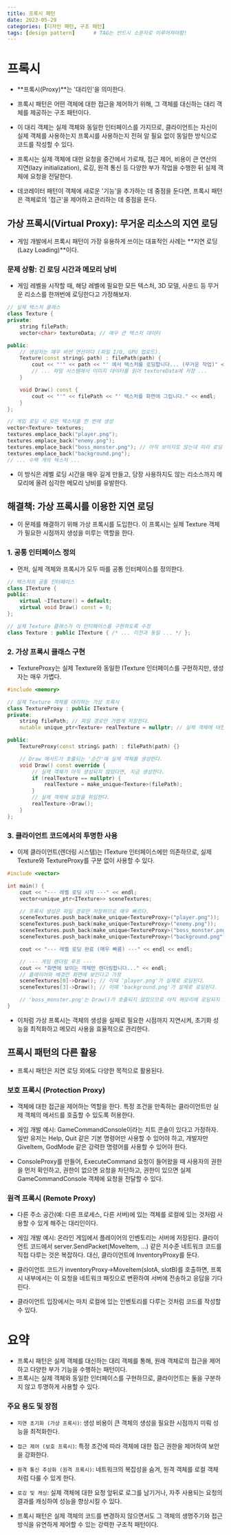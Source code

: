 ```yaml
---
title: 프록시 패턴
date: 2023-05-29
categories: [디자인 패턴, 구조 패턴]
tags: [design pattern]		# TAG는 반드시 소문자로 이루어져야함!
---
```


# 프록시

* **프록시(Proxy)**는 '대리인'을 의미한다.
* 프록시 패턴은 어떤 객체에 대한 접근을 제어하기 위해, 그 객체를 대신하는 대리 객체를 제공하는 구조 패턴이다.
* 이 대리 객체는 실제 객체와 동일한 인터페이스를 가지므로, 클라이언트는 자신이 실제 객체를 사용하는지 프록시를 사용하는지 전혀 알 필요 없이 동일한 방식으로 코드를 작성할 수 있다.

* 프록시는 실제 객체에 대한 요청을 중간에서 가로채, 접근 제어, 비용이 큰 연산의 지연(lazy initialization), 로깅, 원격 통신 등 다양한 부가 작업을 수행한 뒤 실제 객체에 요청을 전달한다.
* 데코레이터 패턴이 객체에 새로운 '기능'을 추가하는 데 중점을 둔다면, 프록시 패턴은 객체로의 '접근'을 제어하고 관리하는 데 중점을 둔다.

## 가상 프록시(Virtual Proxy): 무거운 리소스의 지연 로딩

* 게임 개발에서 프록시 패턴이 가장 유용하게 쓰이는 대표적인 사례는 **지연 로딩(Lazy Loading)**이다.

### 문제 상황: 긴 로딩 시간과 메모리 낭비

* 게임 레벨을 시작할 때, 해당 레벨에 필요한 모든 텍스처, 3D 모델, 사운드 등 무거운 리소스를 한꺼번에 로딩한다고 가정해보자.

```c++
// 실제 텍스처 클래스
class Texture {
private:
    string filePath;
    vector<char> textureData; // 매우 큰 텍스처 데이터

public:
    // 생성자는 매우 비싼 연산이다 (파일 I/O, GPU 업로드).
    Texture(const string& path) : filePath(path) {
        cout << "'" << path << "' 에서 텍스처를 로딩합니다... (무거운 작업)" << endl;
        // ... 파일 시스템에서 이미지 데이터를 읽어 textureData에 저장 ...
    }

    void Draw() const {
        cout << "'" << filePath << "' 텍스처를 화면에 그립니다." << endl;
    }
};

// 게임 로딩 시 모든 텍스처를 한 번에 생성
vector<Texture> textures;
textures.emplace_back("player.png");
textures.emplace_back("enemy.png");
textures.emplace_back("boss_monster.png"); // 아직 보이지도 않는데 미리 로딩
textures.emplace_back("background.png");
// ... 수백 개의 텍스처 ...
```

* 이 방식은 레벨 로딩 시간을 매우 길게 만들고, 당장 사용하지도 않는 리소스까지 메모리에 올려 심각한 메모리 낭비를 유발한다.

## 해결책: 가상 프록시를 이용한 지연 로딩
* 이 문제를 해결하기 위해 가상 프록시를 도입한다. 이 프록시는 실제 Texture 객체가 필요한 시점까지 생성을 미루는 역할을 한다.

### 1. 공통 인터페이스 정의

* 먼저, 실제 객체와 프록시가 모두 따를 공통 인터페이스를 정의한다.

```c++
// 텍스처의 공통 인터페이스
class ITexture {
public:
    virtual ~ITexture() = default;
    virtual void Draw() const = 0;
};

// 실제 Texture 클래스가 이 인터페이스를 구현하도록 수정
class Texture : public ITexture { /* ... 이전과 동일 ... */ };
```

### 2. 가상 프록시 클래스 구현
* TextureProxy는 실제 Texture와 동일한 ITexture 인터페이스를 구현하지만, 생성자는 매우 가볍다.

```c++
#include <memory>

// 실제 Texture 객체를 대리하는 가상 프록시
class TextureProxy : public ITexture {
private:
    string filePath; // 파일 경로만 가볍게 저장한다.
    mutable unique_ptr<Texture> realTexture = nullptr; // 실제 객체에 대한 포인터

public:
    TextureProxy(const string& path) : filePath(path) {}

    // Draw 메서드가 호출되는 '순간'에 실제 객체를 생성한다.
    void Draw() const override {
        // 실제 객체가 아직 생성되지 않았다면, 지금 생성한다.
        if (realTexture == nullptr) {
            realTexture = make_unique<Texture>(filePath);
        }
        // 실제 객체에 요청을 위임한다.
        realTexture->Draw();
    }
};
```

### 3. 클라이언트 코드에서의 투명한 사용
* 이제 클라이언트(렌더링 시스템)는 ITexture 인터페이스에만 의존하므로, 실제 Texture와 TextureProxy를 구분 없이 사용할 수 있다.

```c++
#include <vector>

int main() {
    cout << "--- 레벨 로딩 시작 ---" << endl;
    vector<unique_ptr<ITexture>> sceneTextures;

    // 프록시 생성은 파일 경로만 저장하므로 매우 빠르다.
    sceneTextures.push_back(make_unique<TextureProxy>("player.png"));
    sceneTextures.push_back(make_unique<TextureProxy>("enemy.png"));
    sceneTextures.push_back(make_unique<TextureProxy>("boss_monster.png"));
    sceneTextures.push_back(make_unique<TextureProxy>("background.png"));

    cout << "--- 레벨 로딩 완료 (매우 빠름) ---" << endl << endl;

    // --- 게임 렌더링 루프 ---
    cout << "화면에 보이는 객체만 렌더링합니다..." << endl;
    // 플레이어와 배경만 화면에 보인다고 가정
    sceneTextures[0]->Draw(); // 이때 'player.png'가 실제로 로딩된다.
    sceneTextures[3]->Draw(); // 이때 'background.png'가 실제로 로딩된다.

    // 'boss_monster.png'는 Draw()가 호출되지 않았으므로 아직 메모리에 로딩되지 않았다.
}
```

* 이처럼 가상 프록시는 객체의 생성을 실제로 필요한 시점까지 지연시켜, 초기화 성능을 최적화하고 메모리 사용을 효율적으로 관리한다.

## 프록시 패턴의 다른 활용

* 프록시 패턴은 지연 로딩 외에도 다양한 목적으로 활용된다.

### 보호 프록시 (Protection Proxy)
* 객체에 대한 접근을 제어하는 역할을 한다. 특정 조건을 만족하는 클라이언트만 실제 객체의 메서드를 호출할 수 있도록 허용한다.

* 게임 개발 예시: GameCommandConsole이라는 치트 콘솔이 있다고 가정하자. 일반 유저는 Help, Quit 같은 기본 명령어만 사용할 수 있어야 하고, 개발자만 GiveItem, GodMode 같은 강력한 명령어를 사용할 수 있어야 한다.
* ConsoleProxy를 만들어, ExecuteCommand 요청이 들어왔을 때 사용자의 권한을 먼저 확인하고, 권한이 없으면 요청을 차단하고, 권한이 있으면 실제 GameCommandConsole 객체에 요청을 전달할 수 있다.

### 원격 프록시 (Remote Proxy)
* 다른 주소 공간(예: 다른 프로세스, 다른 서버)에 있는 객체를 로컬에 있는 것처럼 사용할 수 있게 해주는 대리인이다.

* 게임 개발 예시: 온라인 게임에서 플레이어의 인벤토리는 서버에 저장된다. 클라이언트 코드에서 server.SendPacket(MoveItem, ...) 같은 저수준 네트워크 코드를 직접 다루는 것은 복잡하다. 대신, 클라이언트에 InventoryProxy를 둔다.
* 클라이언트 코드가 inventoryProxy->MoveItem(slotA, slotB)를 호출하면, 프록시 내부에서는 이 요청을 네트워크 패킷으로 변환하여 서버에 전송하고 응답을 기다린다.
* 클라이언트 입장에서는 마치 로컬에 있는 인벤토리를 다루는 것처럼 코드를 작성할 수 있다.

# 요약

* 프록시 패턴은 실제 객체를 대신하는 대리 객체를 통해, 원래 객체로의 접근을 제어하고 다양한 부가 기능을 수행하는 패턴이다.
* 프록시는 실제 객체와 동일한 인터페이스를 구현하므로, 클라이언트는 둘을 구분하지 않고 투명하게 사용할 수 있다.

### 주요 용도 및 장점

* `지연 초기화 (가상 프록시)`: 생성 비용이 큰 객체의 생성을 필요한 시점까지 미뤄 성능을 최적화한다.

* `접근 제어 (보호 프록시)`: 특정 조건에 따라 객체에 대한 접근 권한을 제어하여 보안을 강화한다.

* `원격 통신 추상화 (원격 프록시)`: 네트워크의 복잡성을 숨겨, 원격 객체를 로컬 객체처럼 다룰 수 있게 한다.

* `로깅 및 캐싱`: 실제 객체에 대한 요청 앞뒤로 로그를 남기거나, 자주 사용되는 요청의 결과를 캐싱하여 성능을 향상시킬 수 있다.

* 프록시 패턴은 실제 객체의 코드를 변경하지 않으면서도 그 객체의 생명주기와 접근 방식을 유연하게 제어할 수 있는 강력한 구조적 패턴이다.